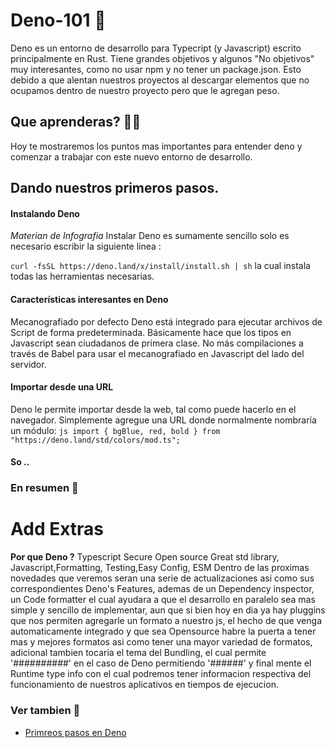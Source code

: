 # Deno-101 🦖

Deno es un entorno de desarrollo para Typecript (y Javascript) escrito principalmente en Rust. Tiene grandes objetivos y algunos "No objetivos" muy interesantes, como no usar npm y no tener un package.json. Esto debido a que alentan nuestros proyectos al descargar elementos que no ocupamos dentro de nuestro proyecto pero que le agregan peso.

## Que aprenderas? 🧙‍♂️

Hoy te mostraremos los puntos mas importantes para entender deno y comenzar a trabajar con este nuevo entorno de desarrollo. 

## Dando nuestros primeros pasos.


#### Instalando Deno

*Materian de Infografia*
Instalar Deno es sumamente sencillo solo es necesario escribir la siguiente linea :

``` curl -fsSL https://deno.land/x/install/install.sh | sh ``` la cual instala todas las herramientas necesarias.

#### Características interesantes en Deno
Mecanografiado por defecto
Deno está integrado para ejecutar archivos de Script de forma predeterminada. Básicamente hace que los tipos en Javascript sean ciudadanos de primera clase. No más compilaciones a través de Babel para usar el mecanografiado en Javascript del lado del servidor.

#### Importar desde una URL
Deno le permite importar desde la web, tal como puede hacerlo en el navegador. Simplemente agregue una URL donde normalmente nombraría un módulo:
```js import { bgBlue, red, bold } from "https://deno.land/std/colors/mod.ts"; ```

####

####

####

####

####

####

####

####

####

#### So .. 


### En resumen 📓

# Add Extras
**Por que Deno ?**
Typescript Secure Open source Great std library, Javascript,Formatting, Testing,Easy Config, ESM
Dentro de las proximas novedades que veremos seran una serie de actualizaciones asi como sus correspondientes Deno's Features, ademas de un Dependency inspector, un Code formatter el cual ayudara a que el desarrollo en paralelo sea mas simple y sencillo de implementar, aun que si bien hoy en dia ya hay pluggins que nos permiten agregarle un formato a nuestro js, el hecho de que venga automaticamente integrado y que sea Opensource habre la puerta a tener mas y mejores formatos asi como tener una mayor variedad de formatos, adicional tambien tocaria el tema del Bundling, el cual permite '##########' en el caso de Deno permitiendo '######' y final mente el Runtime type info con el cual podremos tener informacion respectiva del funcionamiento de nuestros aplicativos en tiempos de ejecucion.



### Ver tambien 👀
* [Primreos pasos en Deno](https://dev.to/wuz/getting-started-with-deno-e1m)
